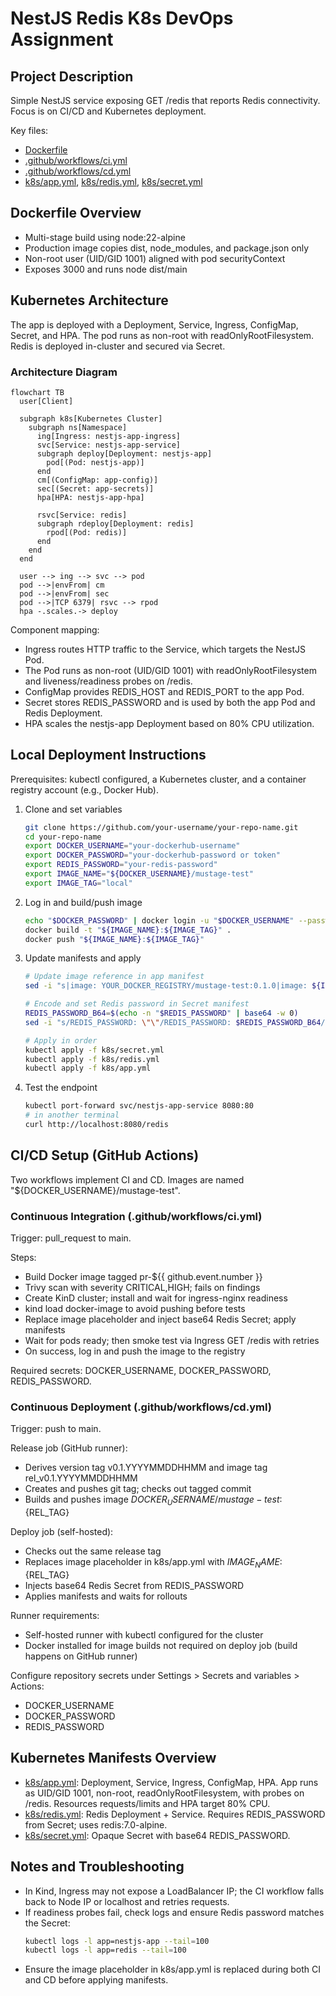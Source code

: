 # NestJS Redis K8s DevOps Assignment

## Project Description

Simple NestJS service exposing GET /redis that reports Redis connectivity. Focus is on CI/CD and Kubernetes deployment.

Key files:
- [Dockerfile](Dockerfile)
- [.github/workflows/ci.yml](.github/workflows/ci.yml)
- [.github/workflows/cd.yml](.github/workflows/cd.yml)
- [k8s/app.yml](k8s/app.yml), [k8s/redis.yml](k8s/redis.yml), [k8s/secret.yml](k8s/secret.yml)

## Dockerfile Overview

- Multi-stage build using node:22-alpine
- Production image copies dist, node_modules, and package.json only
- Non-root user (UID/GID 1001) aligned with pod securityContext
- Exposes 3000 and runs node dist/main

## Kubernetes Architecture

The app is deployed with a Deployment, Service, Ingress, ConfigMap, Secret, and HPA. The pod runs as non-root with readOnlyRootFilesystem. Redis is deployed in-cluster and secured via Secret.

### Architecture Diagram

```mermaid
flowchart TB
  user[Client]

  subgraph k8s[Kubernetes Cluster]
    subgraph ns[Namespace]
      ing[Ingress: nestjs-app-ingress]
      svc[Service: nestjs-app-service]
      subgraph deploy[Deployment: nestjs-app]
        pod[(Pod: nestjs-app)]
      end
      cm[(ConfigMap: app-config)]
      sec[(Secret: app-secrets)]
      hpa[HPA: nestjs-app-hpa]

      rsvc[Service: redis]
      subgraph rdeploy[Deployment: redis]
        rpod[(Pod: redis)]
      end
    end
  end

  user --> ing --> svc --> pod
  pod -->|envFrom| cm
  pod -->|envFrom| sec
  pod -->|TCP 6379| rsvc --> rpod
  hpa -.scales.-> deploy
```

Component mapping:
- Ingress routes HTTP traffic to the Service, which targets the NestJS Pod.
- The Pod runs as non-root (UID/GID 1001) with readOnlyRootFilesystem and liveness/readiness probes on /redis.
- ConfigMap provides REDIS_HOST and REDIS_PORT to the app Pod.
- Secret stores REDIS_PASSWORD and is used by both the app Pod and Redis Deployment.
- HPA scales the nestjs-app Deployment based on 80% CPU utilization.

## Local Deployment Instructions

Prerequisites: kubectl configured, a Kubernetes cluster, and a container registry account (e.g., Docker Hub).

1. Clone and set variables
   ```bash
   git clone https://github.com/your-username/your-repo-name.git
   cd your-repo-name
   export DOCKER_USERNAME="your-dockerhub-username"
   export DOCKER_PASSWORD="your-dockerhub-password or token"
   export REDIS_PASSWORD="your-redis-password"
   export IMAGE_NAME="${DOCKER_USERNAME}/mustage-test"
   export IMAGE_TAG="local"
   ```
2. Log in and build/push image
   ```bash
   echo "$DOCKER_PASSWORD" | docker login -u "$DOCKER_USERNAME" --password-stdin
   docker build -t "${IMAGE_NAME}:${IMAGE_TAG}" .
   docker push "${IMAGE_NAME}:${IMAGE_TAG}"
   ```
3. Update manifests and apply
   ```bash
   # Update image reference in app manifest
   sed -i "s|image: YOUR_DOCKER_REGISTRY/mustage-test:0.1.0|image: ${IMAGE_NAME}:${IMAGE_TAG}|g" k8s/app.yml

   # Encode and set Redis password in Secret manifest
   REDIS_PASSWORD_B64=$(echo -n "$REDIS_PASSWORD" | base64 -w 0)
   sed -i "s/REDIS_PASSWORD: \"\"/REDIS_PASSWORD: $REDIS_PASSWORD_B64/g" k8s/secret.yml

   # Apply in order
   kubectl apply -f k8s/secret.yml
   kubectl apply -f k8s/redis.yml
   kubectl apply -f k8s/app.yml
   ```
4. Test the endpoint
   ```bash
   kubectl port-forward svc/nestjs-app-service 8080:80
   # in another terminal
   curl http://localhost:8080/redis
   ```

## CI/CD Setup (GitHub Actions)

Two workflows implement CI and CD. Images are named "${DOCKER_USERNAME}/mustage-test".

### Continuous Integration (.github/workflows/ci.yml)

Trigger: pull_request to main.

Steps:
- Build Docker image tagged pr-${{ github.event.number }}
- Trivy scan with severity CRITICAL,HIGH; fails on findings
- Create KinD cluster; install and wait for ingress-nginx readiness
- kind load docker-image to avoid pushing before tests
- Replace image placeholder and inject base64 Redis Secret; apply manifests
- Wait for pods ready; then smoke test via Ingress GET /redis with retries
- On success, log in and push the image to the registry

Required secrets: DOCKER_USERNAME, DOCKER_PASSWORD, REDIS_PASSWORD.

### Continuous Deployment (.github/workflows/cd.yml)

Trigger: push to main.

Release job (GitHub runner):
- Derives version tag v0.1.YYYYMMDDHHMM and image tag rel_v0.1.YYYYMMDDHHMM
- Creates and pushes git tag; checks out tagged commit
- Builds and pushes image ${DOCKER_USERNAME}/mustage-test:${REL_TAG}

Deploy job (self-hosted):
- Checks out the same release tag
- Replaces image placeholder in k8s/app.yml with ${IMAGE_NAME}:${REL_TAG}
- Injects base64 Redis Secret from REDIS_PASSWORD
- Applies manifests and waits for rollouts

Runner requirements:
- Self-hosted runner with kubectl configured for the cluster
- Docker installed for image builds not required on deploy job (build happens on GitHub runner)

Configure repository secrets under Settings > Secrets and variables > Actions:
- DOCKER_USERNAME
- DOCKER_PASSWORD
- REDIS_PASSWORD

## Kubernetes Manifests Overview

- [k8s/app.yml](k8s/app.yml): Deployment, Service, Ingress, ConfigMap, HPA. App runs as UID/GID 1001, non-root, readOnlyRootFilesystem, with probes on /redis. Resources requests/limits and HPA target 80% CPU.
- [k8s/redis.yml](k8s/redis.yml): Redis Deployment + Service. Requires REDIS_PASSWORD from Secret; uses redis:7.0-alpine.
- [k8s/secret.yml](k8s/secret.yml): Opaque Secret with base64 REDIS_PASSWORD.

## Notes and Troubleshooting

- In Kind, Ingress may not expose a LoadBalancer IP; the CI workflow falls back to Node IP or localhost and retries requests.
- If readiness probes fail, check logs and ensure Redis password matches the Secret:
   ```bash
   kubectl logs -l app=nestjs-app --tail=100
   kubectl logs -l app=redis --tail=100
   ```
- Ensure the image placeholder in k8s/app.yml is replaced during both CI and CD before applying manifests.
